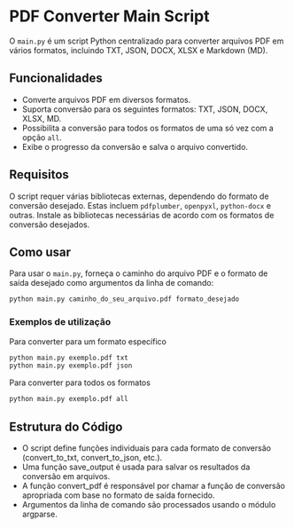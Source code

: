 # PDF Converter Main Script

O `main.py` é um script Python centralizado para converter arquivos PDF em vários formatos, incluindo TXT, JSON, DOCX, XLSX e Markdown (MD).

## Funcionalidades

- Converte arquivos PDF em diversos formatos.
- Suporta conversão para os seguintes formatos: TXT, JSON, DOCX, XLSX, MD.
- Possibilita a conversão para todos os formatos de uma só vez com a opção `all`.
- Exibe o progresso da conversão e salva o arquivo convertido.

## Requisitos

O script requer várias bibliotecas externas, dependendo do formato de conversão desejado. Estas incluem `pdfplumber`, `openpyxl`, `python-docx` e outras. Instale as bibliotecas necessárias de acordo com os formatos de conversão desejados.


## Como usar

Para usar o `main.py`, forneça o caminho do arquivo PDF e o formato de saída desejado como argumentos da linha de comando:

```bash
python main.py caminho_do_seu_arquivo.pdf formato_desejado
```

### Exemplos de  utilização

Para converter para um formato específico

```bash
python main.py exemplo.pdf txt
python main.py exemplo.pdf json
```

Para converter para todos os formatos

```bash
python main.py exemplo.pdf all
```


## Estrutura do Código

- O script define funções individuais para cada formato de conversão (convert_to_txt, convert_to_json, etc.).
- Uma função save_output é usada para salvar os resultados da conversão em arquivos.
- A função convert_pdf é responsável por chamar a função de conversão apropriada com base no formato de saída fornecido.
- Argumentos da linha de comando são processados usando o módulo argparse.